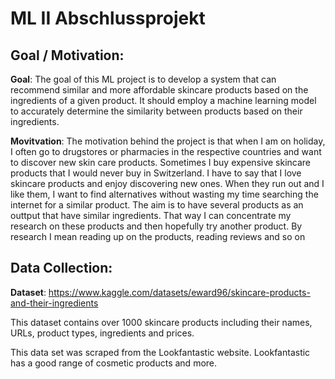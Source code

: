 # ML II Abschlussprojekt 

## Goal / Motivation: 

**Goal**:  The goal of this ML project is to develop a system that can recommend similar and more affordable skincare products based on the ingredients of a given product. It should employ a machine learning model to accurately determine the similarity between products based on their ingredients.

**Movitvation**: The motivation behind the project is that when I am on holiday, I often go to drugstores or pharmacies in the respective countries and want to discover new skin care products. Sometimes I buy expensive skincare products that I would never buy in Switzerland. I have to say that I love skincare products and enjoy discovering new ones. When they run out and I like them, I want to find alternatives without wasting my time searching the internet for a similar product. The aim is to have several products as an outtput that have similar ingredients. That way I can concentrate my research on these products and then hopefully try another product. By research I mean reading up on the products, reading reviews and so on 


## Data Collection: 
**Dataset**: https://www.kaggle.com/datasets/eward96/skincare-products-and-their-ingredients

This dataset contains over 1000 skincare products including their names, URLs, product types, ingredients and prices.

This data set was scraped from the Lookfantastic website. Lookfantastic has a good range of cosmetic products and more. 



